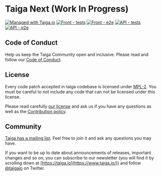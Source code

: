 # Taiga Next (Work In Progress) 

[![Managed with Taiga.io](https://img.shields.io/badge/managed%20with-TAIGA.io-709f14.svg)](https://tree.taiga.io/project/taiga-next/ "Managed with Taiga.io")
[![Front - tests](https://github.com/kaleidos-ventures/taiga/actions/workflows/javascript-front-tests.yml/badge.svg)](https://github.com/kaleidos-ventures/taiga/actions/workflows/javascript-front-tests.yml)
[![Front - e2e](https://github.com/kaleidos-ventures/taiga/actions/workflows/javascript-front-e2e.yml/badge.svg)](https://github.com/kaleidos-ventures/taiga/actions/workflows/javascript-front-e2e.yml)
[![API - tests](https://github.com/kaleidos-ventures/taiga/actions/workflows/python-api-tests.yml/badge.svg)](https://github.com/kaleidos-ventures/taiga/actions/workflows/python-api-tests.yml)
[![API - e2e](https://github.com/kaleidos-ventures/taiga/actions/workflows/python-api-e2e.yml/badge.svg)](https://github.com/kaleidos-ventures/taiga/actions/workflows/python-api-e2e.yml)

## Code of Conduct

Help us keep the Taiga Community open and inclusive. Please read and follow our [Code of Conduct](https://github.com/kaleidos-ventures/code-of-conduct/blob/main/CODE_OF_CONDUCT.md).

## License

Every code patch accepted in taiga codebase is licensed under [MPL-2](LICENSE). You must be careful to not include any code that can not be licensed under this license.

Please read carefully [our license](https://github.com/kaleidos-ventures/taiga/blob/main/LICENSE) and ask us if you have any questions as well as the [Contribution policy](https://github.com/kaleidos-ventures/taiga/blob/main/CONTRIBUTING.md).

## Community

[Taiga has a mailing list](http://groups.google.com/d/forum/taigaio). Feel free to join it and ask any questions you may have.

If you want to be up to date about announcements of releases, important changes and so on, you can subscribe to our newsletter (you will find it by scrolling down at [https://taiga.io](https://www.taiga.io/)) and follow [@taigaio](https://twitter.com/taigaio) on Twitter.
